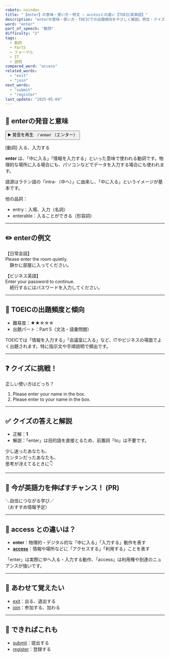 ```yaml
---
robots: noindex
title: "【enter】の意味・使い方・例文 ― accessとの違い【TOEIC英単語】"
description: "enterの意味・使い方・TOEICでの出題傾向をやさしく解説。例文・クイズ付きでaccessとの違いもわかりやすく学べます。"
word: "enter"
part_of_speech: "動詞"
difficulty: "2"
tags:
  - 動詞
  - Part5
  - フォーマル
  - IT
  - 説明
compared_word: "access"
related_words:
  - "exit"
  - "join"
next_words:
  - "submit"
  - "register"
last_update: "2025-05-04"
---
```


## 🔰 enterの発音と意味

<button class="play-audio" onclick="playTTS('enter')">
  <span class="play-audio-main">
    ▶️ 発音を再生　/ˈentər/
  </span>
  <span class="play-audio-sub">
    （エンター）
  </span>
</button>

[動詞] 入る、入力する

**enter** は、「中に入る」「情報を入力する」といった意味で使われる動詞です。物理的な場所に入る場合にも、パソコンなどでデータを入力する場合にも使われます。

語源はラテン語の「intra-（中へ）」に由来し、「中に入る」というイメージが基本です。

他の品詞：  
- entry：入場、入力（名詞）
- enterable：入ることができる（形容詞）

---

## ✏️ enterの例文

【日常会話】  
Please enter the room quietly.  
　静かに部屋に入ってください。

【ビジネス英語】  
Enter your password to continue.  
　続行するにはパスワードを入力してください。

---

## 🎯 TOEICの出題頻度と傾向

- 難易度：★★☆☆☆
- 出題パート：Part 5（文法・語彙問題）

TOEICでは「情報を入力する」「会議室に入る」など、ITやビジネスの場面でよく出題されます。特に指示文や手順説明で頻出です。

---

## ❓ クイズに挑戦！

正しい使い方はどっち？

1. Please enter your name in the box.  
2. Please enter to your name in the box.

---

## ✅ クイズの答えと解説

- 正解：**1**
- 解説：「enter」は目的語を直接とるため、前置詞「to」は不要です。

少し迷ったあなたも、  
カンタンだったあなたも、  
思考が冴えてるときに👇️

---

## 🚀 今が英語力を伸ばすチャンス！ (PR)

<div class="info-center">
＼自信につながる学び／<br>  
（おすすめ情報予定）
</div>

---

## 🤔  access との違いは？

- **enter**：物理的・デジタル的な「中に入る」「入力する」動作を表す
- **[access](/word/access)**：情報や場所などに「アクセスする」「利用する」ことを表す

「enter」は実際に中へ入る・入力する動作、「access」は利用権や到達のニュアンスが強いです。

---

## 🧩 あわせて覚えたい

- [exit](/word/exit)：出る、退出する
- [join](/word/join)：参加する、加わる

---

## 📖 できればこれも

- [submit](/word/submit)：提出する
- [register](/word/register)：登録する

<!-- cvid: aid15_bid18 -->
